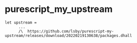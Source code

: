 # purescript_my_upstream

```
let upstream =
      ...
      /\  https://github.com/lsby/purescript-my-upstream/releases/download/20220219130638/packages.dhall
